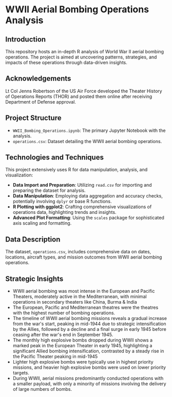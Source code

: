 # WWII Aerial Bombing Operations Analysis

## Introduction

This repository hosts an in-depth R analysis of World War II aerial bombing operations. The project is aimed at uncovering patterns, strategies, and impacts of these operations through data-driven insights.

## Acknowledgements
Lt Col Jenns Robertson of the US Air Force developed the Theater History of Operations Reports (THOR) and posted them online after receiving Department of Defense approval.

## Project Structure

- `WWII_Bombing_Operations.ipynb`: The primary Jupyter Notebook with the analysis.
- `operations.csv`: Dataset detailing the WWII aerial bombing operations.

## Technologies and Techniques

This project extensively uses R for data manipulation, analysis, and visualization:

- **Data Import and Preparation**: Utilizing `read.csv` for importing and preparing the dataset for analysis.
- **Data Manipulation**: Employing data aggregation and accuracy checks, potentially involving `dplyr` or base R functions.
- **R Plotting with ggplot2**: Crafting comprehensive visualizations of operations data, highlighting trends and insights.
- **Advanced Plot Formatting**: Using the `scales` package for sophisticated axis scaling and formatting.

## Data Description

The dataset, `operations.csv`, includes comprehensive data on dates, locations, aircraft types, and mission outcomes from WWII aerial bombing operations.

## Strategic Insights

- WWII aerial bombing was most intense in the European and Pacific Theaters, moderately active in the Mediterranean, with minimal operations in secondary theaters like China, Burma & India
- The European, Pacific and Mediterranean theatres were the theatres with the highest number of bombing operations.
- The timeline of WWII aerial bombing missions reveals a gradual increase from the war's start, peaking in mid-1944 due to strategic intensification by the Allies, followed by a decline and a final surge in early 1945 before ceasing after the war's end in September 1945.
- The monthly high explosive bombs dropped during WWII shows a marked peak in the European Theater in early 1945, highlighting a significant Allied bombing intensification, contrasted by a steady rise in the Pacific Theater peaking in mid-1945
- Lighter high explosive bombs were typically use in highest priority missions, and heavier high explosive bombs were used on lower priority targets.
- During WWII, aerial missions predominantly conducted operations with a smaller payload, with only a minority of missions involving the delivery of large numbers of bombs.


